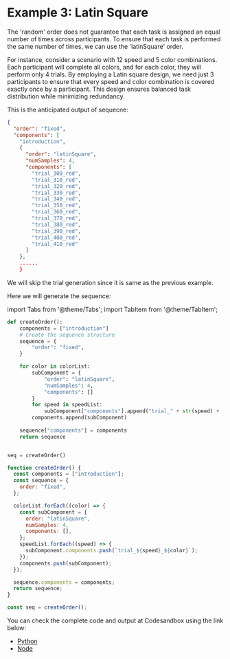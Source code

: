 # Example 3: Latin Square

The 'random' order does not guarantee that each task is assigned an equal number of times across participants.
To ensure that each task is performed the same number of times, we can use the 'latinSquare' order.

For instance, consider a scenario with 12 speed and 5 color combinations. 
Each participant will complete all colors, and for each color, they will perform only 4 trials. 
By employing a Latin square design, we need just 3 participants to ensure that every speed and color combination is covered exactly once by a participant. 
This design ensures balanced task distribution while minimizing redundancy.

This is the anticipated output of sequecne:
```json
{
  "order": "fixed",
  "components": [
    "introduction",
    {
      "order": "latinSquare",
      "numSamples": 4,
      "components": [
        "trial_300_red",
        "trial_310_red",
        "trial_320_red",
        "trial_330_red",
        "trial_340_red",
        "trial_350_red",
        "trial_360_red",
        "trial_370_red",
        "trial_380_red",
        "trial_390_red",
        "trial_400_red",
        "trial_410_red"
      ]
    },
    ......
    }

```

We will skip the trial generation since it is same as the previous example.

Here we will generate the sequence: 

import Tabs from '@theme/Tabs';
import TabItem from '@theme/TabItem';

<Tabs>
<TabItem value="python" label="Python">

```python
def createOrder():  
    components = ["introduction"]  
    # Create the sequence structure
    sequence = {
        "order": "fixed",  
    }

    for color in colorList:
        subComponent = {
            "order": "latinSquare",
            "numSamples": 4,
            "components": []
        }
        for speed in speedList:
            subComponent["components"].append("trial_" + str(speed) + '_' + color)
        components.append(subComponent)
    
    sequence["components"] = components
    return sequence


seq = createOrder()
```


</TabItem>
<TabItem value="node" label="Node.js">

```javascript
function createOrder() {
  const components = ["introduction"];
  const sequence = {
    order: "fixed",
  };

  colorList.forEach((color) => {
    const subComponent = {
      order: "latinSquare",
      numSamples: 4,
      components: [],
    };
    speedList.forEach((speed) => {
      subComponent.components.push(`trial_${speed}_${color}`);
    });
    components.push(subComponent);
  });

  sequence.components = components;
  return sequence;
}

const seq = createOrder();
```
</TabItem>
</Tabs>

You can check the complete code and output at Codesandbox using the link below:
- [Python](https://codesandbox.io/p/devbox/stupefied-wescoff-znppwr)
- [Node](https://codesandbox.io/p/devbox/tcl5yw)

